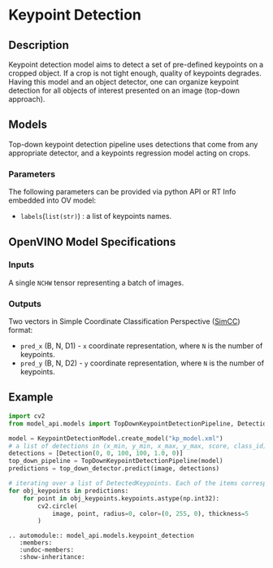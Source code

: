# Keypoint Detection

## Description

Keypoint detection model aims to detect a set of pre-defined keypoints on a cropped object.
If a crop is not tight enough, quality of keypoints degrades. Having this model and an
object detector, one can organize keypoint detection for all objects of interest presented on an image (top-down approach).

## Models

Top-down keypoint detection pipeline uses detections that come from any appropriate detector,
and a keypoints regression model acting on crops.

### Parameters

The following parameters can be provided via python API or RT Info embedded into OV model:

- `labels`(`list(str)`) : a list of keypoints names.

## OpenVINO Model Specifications

### Inputs

A single `NCHW` tensor representing a batch of images.

### Outputs

Two vectors in Simple Coordinate Classification Perspective ([SimCC](https://arxiv.org/abs/2107.03332)) format:

- `pred_x` (B, N, D1) - `x` coordinate representation, where `N` is the number of keypoints.
- `pred_y` (B, N, D2) - `y` coordinate representation, where `N` is the number of keypoints.

## Example

```python
import cv2
from model_api.models import TopDownKeypointDetectionPipeline, Detection, KeypointDetectionModel

model = KeypointDetectionModel.create_model("kp_model.xml")
# a list of detections in (x_min, y_min, x_max, y_max, score, class_id) format
detections = [Detection(0, 0, 100, 100, 1.0, 0)]
top_down_pipeline = TopDownKeypointDetectionPipeline(model)
predictions = top_down_detector.predict(image, detections)

# iterating over a list of DetectedKeypoints. Each of the items corresponds to a detection
for obj_keypoints in predictions:
    for point in obj_keypoints.keypoints.astype(np.int32):
        cv2.circle(
            image, point, radius=0, color=(0, 255, 0), thickness=5
        )
```

```{eval-rst}
.. automodule:: model_api.models.keypoint_detection
   :members:
   :undoc-members:
   :show-inheritance:
```
